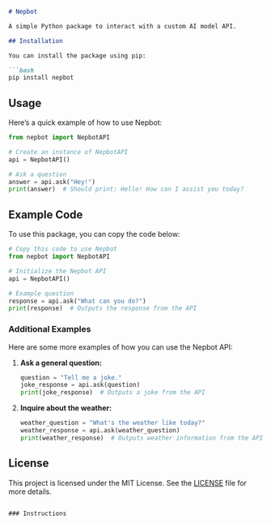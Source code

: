 

```markdown
# Nepbot

A simple Python package to interact with a custom AI model API.

## Installation

You can install the package using pip:

```bash
pip install nepbot
```

## Usage

Here’s a quick example of how to use Nepbot:

```python
from nepbot import NepbotAPI

# Create an instance of NepbotAPI
api = NepbotAPI()

# Ask a question
answer = api.ask("Hey!")
print(answer)  # Should print: Hello! How can I assist you today?
```

## Example Code

To use this package, you can copy the code below:

```python
# Copy this code to use Nepbot
from nepbot import NepbotAPI

# Initialize the Nepbot API
api = NepbotAPI()

# Example question
response = api.ask("What can you do?")
print(response)  # Outputs the response from the API
```

### Additional Examples

Here are some more examples of how you can use the Nepbot API:

1. **Ask a general question:**
   ```python
   question = "Tell me a joke."
   joke_response = api.ask(question)
   print(joke_response)  # Outputs a joke from the API
   ```

2. **Inquire about the weather:**
   ```python
   weather_question = "What's the weather like today?"
   weather_response = api.ask(weather_question)
   print(weather_response)  # Outputs weather information from the API
   ```

## License

This project is licensed under the MIT License. See the [LICENSE](LICENSE) file for more details.
```

### Instructions

